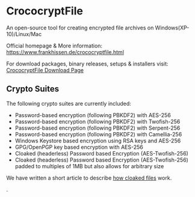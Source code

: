 # CrococryptFile
An open-source tool for creating encrypted file archives on Windows(XP-10)/Linux/Mac

Official homepage & More information: https://www.frankhissen.de/crococryptfile.html

For download packages, binary releases, setups & installers visit: [CrococryptFile Download Page](https://www.frankhissen.de/crococryptfile-download-en-frank-hissen-it-software.html)

## Crypto Suites

The following crypto suites are currently included:

* Password-based encryption (following PBKDF2) with AES-256
* Password-based encryption (following PBKDF2) with Twofish-256
* Password-based encryption (following PBKDF2) with Serpent-256
* Password-based encryption (following PBKDF2) with Camellia-256
* Windows Keystore based encryption using RSA keys and AES-256
* GPG/OpenPGP key based encryption with AES-256
* Cloaked (headerless) Password based Encryption (AES-Twofish-256)
* Cloaked (headerless) Password based Encryption (AES-Twofish-256) padded to multiples of 1MB but also allows for arbitrary size

We have written a short article to describe [how cloaked files](https://www.frankhissen.de/introducing-cloaked-headerless-files-crococryptfile-13-released-frank-hissen-it-blog.html "Introducing cloaked (headerless) files") work.

.
